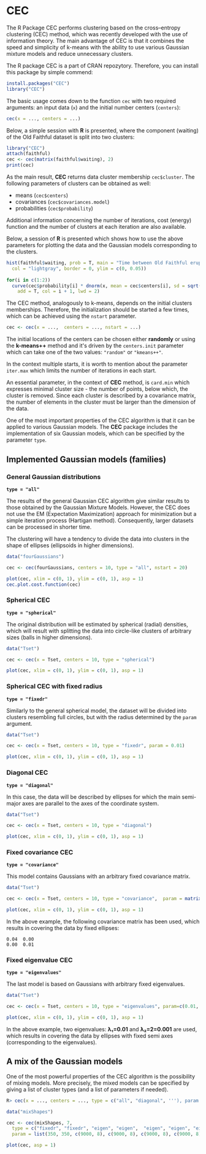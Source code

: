 CEC
===

The R Package CEC performs clustering based on the cross–entropy clustering (CEC) method, which was recently developed with the use of information theory. The main advantage of CEC is that it combines the speed and simplicity of k-means with the ability to use various Gaussian mixture models and reduce unnecessary clusters.

The R package CEC is a part of CRAN repozytory. Therefore, you can install this package by simple commend:

```R
install.packages("CEC")
library("CEC")
```

The basic usage comes down to the function `cec` with two required arguments: an input data (`x`) and the initial number centers (`centers`):

```R
cec(x = ..., centers = ...)
```
Below, a simple session with **R** is presented, where the component
(waiting) of the Old Faithful dataset is split into two clusters:

```R
library("CEC")
attach(faithful)
cec <- cec(matrix(faithful$waiting), 2)
print(cec)
```

As the main result, **CEC** returns data cluster membership `cec$cluster`. The following parameters of 
clusters can be obtained as well:

- means (`cec$centers`)
- covariances (`cec$covariances.model`)
- probabilities (`cec$probability`)

Additional information concerning the number of iterations, cost (energy) function and the number of clusters at each iteration are also available.

Below, a session of **R** is presented which shows how to use the above parameters for plotting the data and the Gaussian models corresponding to the clusters.

```R
hist(faithful$waiting, prob = T, main = "Time between Old Faithful eruptions", xlab = "Minutes", 
  col = "lightgray", border = 0, ylim = c(0, 0.05))
  
for(i in c(1:2))
  curve(cec$probability[i] * dnorm(x, mean = cec$centers[i], sd = sqrt(cec$covariances[[i]][1])),
    add = T, col = i + 1, lwd = 2)  

```

The CEC method, analogously to k-means, depends on the initial clusters memberships. Therefore, the initialization should be started a few times, which can be achieved using the `nstart` parameter.
```R
cec <- cec(x = ...,  centers = ..., nstart = ...)
```
The initial locations of the centers can be chosen either **randomly** or using the **k-means++** method and it's driven by the `centers.init` parameter which can take one of the two values: `"random"` or `"kmeans++"`.

In the context multiple starts, it is worth to mention about the parameter `iter.max` which limits the number of iterations in each start.

An essential parameter, in the context of **CEC** method, is `card.min` which expresses minimal cluster size - the number of points, below which, the cluster is removed. Since each cluster is described by a covariance matrix, the number of elements in the cluster must be larger than the dimension of the data.

One of the most important properties of the CEC algorithm is that it can be applied to various Gaussian models. The <b>CEC</b> package includes the implementation of six Gaussian models, which can be specified by the parameter `type`.

Implemented Gaussian models (families)
--------------------------------------

### General Gaussian distributions
**`type = "all"`**

The results of the general Gaussian CEC algorithm give similar results to those obtained by the Gaussian Mixture Models. However, the CEC does not use the EM (Expectation Maximization) approach for minimization but a simple iteration process (Hartigan method). Consequently, larger datasets can be processed in shorter time.

The clustering will have a tendency to divide the data into clusters in the shape of ellipses (ellipsoids in higher dimensions). 
 
```R
data("fourGaussians")

cec <- cec(fourGaussians, centers = 10, type = "all", nstart = 20)

plot(cec, xlim = c(0, 1), ylim = c(0, 1), asp = 1)
cec.plot.cost.function(cec)
```

### Spherical CEC 
**`type = "spherical"`**

The original distribution will be estimated by spherical (radial) densities, which will result with splitting the data into circle-like clusters of arbitrary sizes (balls in higher dimensions). 

```R
data("Tset")

cec <- cec(x = Tset, centers = 10, type = "spherical")

plot(cec, xlim = c(0, 1), ylim = c(0, 1), asp = 1)
```

### Spherical CEC with fixed radius
**`type = "fixedr"`**

Similarly to the general spherical model, the dataset will be divided into clusters resembling full circles, but with the radius determined by the `param` argument.

```R
data("Tset")

cec <- cec(x = Tset, centers = 10, type = "fixedr", param = 0.01)

plot(cec, xlim = c(0, 1), ylim = c(0, 1), asp = 1)
```

### Diagonal CEC
**`type = "diagonal"`**

In this case, the data will be described by ellipses for which the main semi-major axes are parallel to the axes of the coordinate system. 

```R
data("Tset")

cec <- cec(x = Tset, centers = 10, type = "diagonal")

plot(cec, xlim = c(0, 1), ylim = c(0, 1), asp = 1)
```
 
### Fixed covariance CEC
**`type = "covariance"`**

This model contains Gaussians with an arbitrary fixed covariance matrix.

```R
data("Tset")

cec <- cec(x = Tset, centers = 10, type = "covariance",  param = matrix(c(0.04, 0, 0, 0.01), 2))

plot(cec, xlim = c(0, 1), ylim = c(0, 1), asp = 1)
```
In the above example, the following covariance matrix has been used, which results in covering the data by fixed ellipses:
```
0.04  0.00
0.00  0.01      
```

### Fixed eigenvalue CEC
**`type = "eigenvalues"`**

The last model is based on Gaussians with arbitrary fixed eigenvalues.

```R
data("Tset")

cec <- cec(x = Tset, centers = 10, type = "eigenvalues", param=c(0.01, 0.001))

plot(cec, xlim = c(0, 1), ylim = c(0, 1), asp = 1)
```

In the above example, two eigenvalues: **λ₁=0.01** and **λ₂=2=0.001** are used, which results in covering the data by ellipses with fixed semi axes (corresponding to the eigenvalues). 

A mix of the Gaussian models
----------------------------

One of the most powerful properties of the CEC algorithm is the possibility of mixing models. More precisely, the mixed models can be specified by giving a list of cluster types (and a list of parameters if needed).

```R
R> cec(x = ..., centers = ..., type = c("all", "diagonal", '''), param = ...).
```

```R
data("mixShapes")

cec <- cec(mixShapes, 7, 
  type = c("fixedr", "fixedr", "eigen", "eigen",  "eigen", "eigen", "eigen"),  
  param = list(350, 350, c(9000, 8), c(9000, 8), c(9000, 8), c(9000, 8), c(9000, 8)), nstart = 100)

plot(cec, asp = 1)
```



